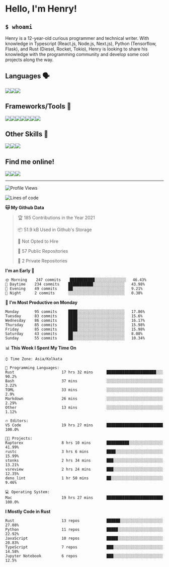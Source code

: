 
<h1>Hello, I'm Henry!</h1>

<h2><code>$ whoami</code></h2>

Henry is a 12-year-old curious programmer and technical writer. With knowledge in Typescript (React.js, Node.js, Next.js), Python (Tensorflow, Flask), and Rust (Diesel, Rocket, Tokio), Henry is looking to share his knowledge with the programming community and develop some cool projects along the way.

<h2>Languages 🗣️</h2>

<img src="https://img.shields.io/badge/typescript%20-%23007ACC.svg?&style=for-the-badge&logo=typescript&logoColor=white"/><img src="https://img.shields.io/badge/python%20-%2314354C.svg?&style=for-the-badge&logo=python&logoColor=white"/><img src="https://img.shields.io/badge/rust-%23000000.svg?&style=for-the-badge&logo=rust&logoColor=white"/>

<h2>Frameworks/Tools 🔧</h2>

<img src="https://img.shields.io/badge/express.js%20-%23404d59.svg?&style=for-the-badge"/><img src="https://img.shields.io/badge/react%20-%2320232a.svg?&style=for-the-badge&logo=react&logoColor=%2361DAFB"/><img src="https://img.shields.io/badge/tailwindcss%20-%2338B2AC.svg?&style=for-the-badge&logo=tailwind-css&logoColor=white"/><img src="https://img.shields.io/badge/flask%20-%23000.svg?&style=for-the-badge&logo=flask&logoColor=white"/><img src="https://img.shields.io/badge/firebase%20-%23039BE5.svg?&style=for-the-badge&logo=firebase"/><img src ="https://img.shields.io/badge/postgres-%23316192.svg?&style=for-the-badge&logo=postgresql&logoColor=white"/><img src="https://img.shields.io/badge/TensorFlow%20-%23FF6F00.svg?&style=for-the-badge&logo=TensorFlow&logoColor=white" />

<h2>Other Skills 🤹</h2>

<img src="https://img.shields.io/badge/git%20-%23F05033.svg?&style=for-the-badge&logo=git&logoColor=white"/><img src="https://img.shields.io/badge/github%20-%23121011.svg?&style=for-the-badge&logo=github&logoColor=white"/><img src="https://img.shields.io/badge/vercel%20-%23000000.svg?&style=for-the-badge&logo=vercel&logoColor=white"/>

<h2>Find me online!</h2>

<a target="_blank" href="https://dev.to/hb"><img src="https://img.shields.io/badge/dev.to-%2312100E.svg?&style=for-the-badge&logo=dev.to&logoColor=white"></img></a><a target="_blank" href="https://stackoverflow.com/users/13753914/henry"><img src="https://img.shields.io/badge/-Stack%20overflow-FE7A16?style=for-the-badge&logo=stack-overflow&logoColor=white"/></a><a target="_blank" href="https://twitter.com/henryboisdequin"><img src="https://img.shields.io/badge/henryboisdequin%20-%231DA1F2.svg?&style=for-the-badge&logo=Twitter&logoColor=white"></img></a>

---
<!--START_SECTION:waka-->
![Profile Views](http://img.shields.io/badge/Profile%20Views-4-blue)

![Lines of code](https://img.shields.io/badge/From%20Hello%20World%20I%27ve%20Written-234651%20lines%20of%20code-blue)

**🐱 My Github Data** 

> 🏆 185 Contributions in the Year 2021
 > 
> 📦 51.9 kB Used in Github's Storage 
 > 
> 🚫 Not Opted to Hire
 > 
> 📜 57 Public Repositories 
 > 
> 🔑 2 Private Repositories  
 > 
**I'm an Early 🐤** 

```text
🌞 Morning    247 commits    ███████████░░░░░░░░░░░░░░   46.43% 
🌆 Daytime    234 commits    ███████████░░░░░░░░░░░░░░   43.98% 
🌃 Evening    49 commits     ██░░░░░░░░░░░░░░░░░░░░░░░   9.21% 
🌙 Night      2 commits      ░░░░░░░░░░░░░░░░░░░░░░░░░   0.38%

```
📅 **I'm Most Productive on Monday** 

```text
Monday       95 commits     ████░░░░░░░░░░░░░░░░░░░░░   17.86% 
Tuesday      83 commits     ████░░░░░░░░░░░░░░░░░░░░░   15.6% 
Wednesday    86 commits     ████░░░░░░░░░░░░░░░░░░░░░   16.17% 
Thursday     85 commits     ████░░░░░░░░░░░░░░░░░░░░░   15.98% 
Friday       85 commits     ████░░░░░░░░░░░░░░░░░░░░░   15.98% 
Saturday     43 commits     ██░░░░░░░░░░░░░░░░░░░░░░░   8.08% 
Sunday       55 commits     ██░░░░░░░░░░░░░░░░░░░░░░░   10.34%

```


📊 **This Week I Spent My Time On** 

```text
⌚︎ Time Zone: Asia/Kolkata

💬 Programming Languages: 
Rust                     17 hrs 32 mins      ██████████████████████░░░   90.2% 
Bash                     37 mins             ░░░░░░░░░░░░░░░░░░░░░░░░░   3.22% 
TOML                     33 mins             ░░░░░░░░░░░░░░░░░░░░░░░░░   2.9% 
Markdown                 26 mins             ░░░░░░░░░░░░░░░░░░░░░░░░░   2.29% 
Other                    13 mins             ░░░░░░░░░░░░░░░░░░░░░░░░░   1.12%

🔥 Editors: 
VS Code                  19 hrs 27 mins      █████████████████████████   100.0%

🐱‍💻 Projects: 
Raptorex                 8 hrs 10 mins       ██████████░░░░░░░░░░░░░░░   41.99% 
rustc                    3 hrs 6 mins        ████░░░░░░░░░░░░░░░░░░░░░   15.99% 
stonks                   2 hrs 34 mins       ███░░░░░░░░░░░░░░░░░░░░░░   13.21% 
vsreview                 2 hrs 24 mins       ███░░░░░░░░░░░░░░░░░░░░░░   12.35% 
deno_lint                1 hr 50 mins        ██░░░░░░░░░░░░░░░░░░░░░░░   9.46%

💻 Operating System: 
Mac                      19 hrs 27 mins      █████████████████████████   100.0%

```

**I Mostly Code in Rust** 

```text
Rust                     13 repos            ██████░░░░░░░░░░░░░░░░░░░   27.08% 
Python                   11 repos            █████░░░░░░░░░░░░░░░░░░░░   22.92% 
JavaScript               10 repos            █████░░░░░░░░░░░░░░░░░░░░   20.83% 
TypeScript               7 repos             ███░░░░░░░░░░░░░░░░░░░░░░   14.58% 
Jupyter Notebook         6 repos             ███░░░░░░░░░░░░░░░░░░░░░░   12.5%

```



<!--END_SECTION:waka-->

